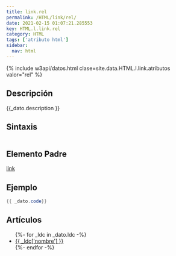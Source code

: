 ```yaml
---
title: link.rel
permalink: /HTML/link/rel/
date: 2021-02-15 01:07:21.285553
key: HTML.l.link.rel
category: HTML
tags: ['atributo html']
sidebar: 
  nav: html
---
```


{% include w3api/datos.html clase=site.data.HTML.l.link.atributos valor="rel" %}

## Descripción
{{_dato.description }}

## Sintaxis
~~~html
~~~

## Elemento Padre
[link](/HTML/link/)

## Ejemplo
~~~java
{{ _dato.code}}
~~~

## Artículos
<ul>
{%- for _ldc in _dato.ldc -%}
   <li>
       <a href="{{_ldc['url'] }}">{{ _ldc['nombre'] }}</a>
   </li>
{%- endfor -%}
</ul>
